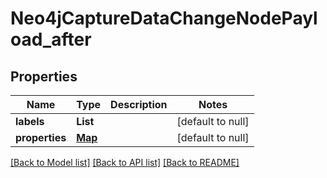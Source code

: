 # Neo4jCaptureDataChangeNodePayload_after
## Properties

| Name | Type | Description | Notes |
|------------ | ------------- | ------------- | -------------|
| **labels** | **List** |  | [default to null] |
| **properties** | [**Map**](AnyType.md) |  | [default to null] |

[[Back to Model list]](../README.md#documentation-for-models) [[Back to API list]](../README.md#documentation-for-api-endpoints) [[Back to README]](../README.md)


